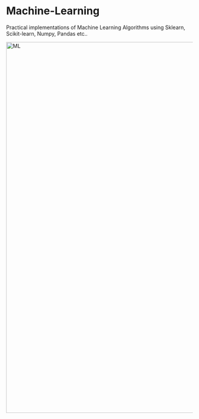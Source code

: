 # Machine-Learning
Practical implementations of Machine Learning Algorithms using Sklearn, Scikit-learn, Numpy, Pandas etc..

<img src="https://www.wordstream.com/wp-content/uploads/2021/07/machine-learning.png" alt="ML" width="1000" height="1000"/>
